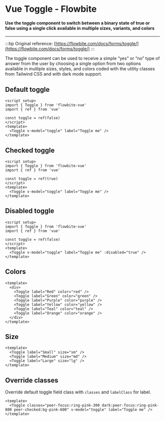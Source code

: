 <script setup>
  import DefaultToggle from './toggle/examples/DefaultToggle.vue'
  import CheckedToggle from './toggle/examples/CheckedToggle.vue'
  import DisabledToggle from './toggle/examples/DisabledToggle.vue'
  import ColorsToggle from './toggle/examples/ColorsToggle.vue'
  import SizeToggle from './toggle/examples/SizeToggle.vue'
  import CustomClasses from './toggle/examples/CustomClasses.vue'
</script>

# Vue Toggle - Flowbite

#### Use the toggle component to switch between a binary state of true or false using a single click available in multiple sizes, variants, and colors

---

:::tip
Original reference: [https://flowbite.com/docs/forms/toggle/](https://flowbite.com/docs/forms/toggle/)
:::

The toggle component can be used to receive a simple “yes” or “no” type of answer from the user by choosing a single option from two options available in multiple sizes, styles, and colors coded with the utility classes from Tailwind CSS and with dark mode support.

## Default toggle
```vue
<script setup>
import { Toggle } from 'flowbite-vue'
import { ref } from 'vue'

const toggle = ref(false)
</script>
<template>
  <Toggle v-model="toggle" label="Toggle me" />
</template>
```

<DefaultToggle />

## Checked toggle
```vue
<script setup>
import { Toggle } from 'flowbite-vue'
import { ref } from 'vue'

const toggle = ref(true)
</script>
<template>
  <Toggle v-model="toggle" label="Toggle me" />
</template>
```

<CheckedToggle />

## Disabled toggle
```vue
<script setup>
import { Toggle } from 'flowbite-vue'
import { ref } from 'vue'

const toggle = ref(false)
</script>
<template>
  <Toggle v-model="toggle" label="Toggle me" :disabled="true" />
</template>
```

<DisabledToggle />

## Colors
```vue
<template>
  <div>
    <Toggle label="Red" color="red" />
    <Toggle label="Green" color="green" />
    <Toggle label="Purple" color="purple" />
    <Toggle label="Yellow" color="yellow" />
    <Toggle label="Teal" color="teal" />
    <Toggle label="Orange" color="orange" />
  </div>
</template>
```

<ColorsToggle />

## Size
```vue
<template>
  <Toggle label="Small" size="sm" />
  <Toggle label="Medium" size="md" />
  <Toggle label="Large" size="lg" />
</template>
```

<SizeToggle />

## Override classes

Override default toggle field class with `classes` and `labelClass` for label.

```vue
<template>
  <Toggle classes="peer-focus:ring-pink-300 dark:peer-focus:ring-pink-800 peer-checked:bg-pink-600" v-model="toggle" label="Toggle me" />
</template>
```

<CustomClasses />
